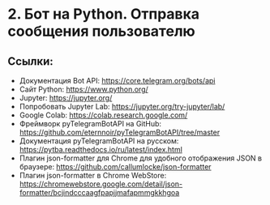 # 2. Бот на Python. Отправка сообщения пользователю

## Ссылки:
- Документация Bot API: https://core.telegram.org/bots/api
- Сайт Python: https://www.python.org/
- Jupyter: https://jupyter.org/
- Попробовать Jupyter Lab: https://jupyter.org/try-jupyter/lab/
- Google Colab: https://colab.research.google.com/
- Фреймворк pyTelegramBotAPI на GitHub: https://github.com/eternnoir/pyTelegramBotAPI/tree/master
- Документация pyTelegramBotAPI на русском: https://pytba.readthedocs.io/ru/latest/index.html
- Плагин json-formatter для Chrome для удобного отображения JSON в браузере: https://github.com/callumlocke/json-formatter
- Плагин json-formatter в Chrome WebStore: https://chromewebstore.google.com/detail/json-formatter/bcjindcccaagfpapjjmafapmmgkkhgoa
